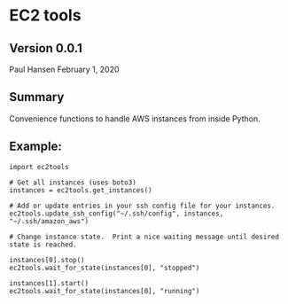 # EC2 tools
## Version 0.0.1

Paul Hansen 
February 1, 2020

## Summary

Convenience functions to handle AWS instances from inside Python.

## Example:

```
import ec2tools

# Get all instances (uses boto3)
instances = ec2tools.get_instances()

# Add or update entries in your ssh config file for your instances.
ec2tools.update_ssh_config("~/.ssh/config", instances, "~/.ssh/amazon_aws")

# Change instance state.  Print a nice waiting message until desired state is reached.

instances[0].stop()
ec2tools.wait_for_state(instances[0], "stopped")

instances[1].start()
ec2tools.wait_for_state(instances[0], "running")
```


